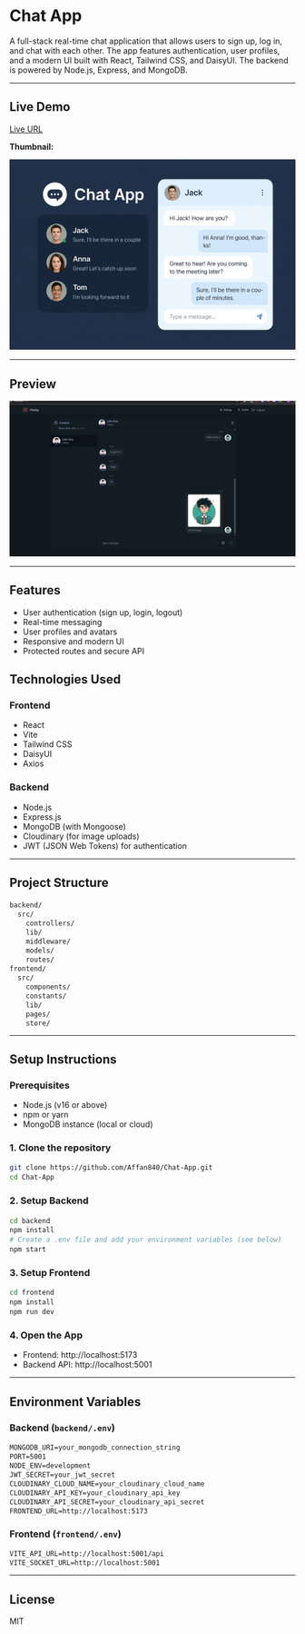 # Chat App

A full-stack real-time chat application that allows users to sign up, log in, and chat with each other. The app features authentication, user profiles, and a modern UI built with React, Tailwind CSS, and DaisyUI. The backend is powered by Node.js, Express, and MongoDB.

---

## Live Demo

[Live URL](https://chat-app-mrvk.vercel.app)

**Thumbnail:**

![Chat App Thumbnail](frontend/public/Thumbnail.png)

---

## Preview

![Chat App Preview](frontend/public/SS1.png)

---

## Features
- User authentication (sign up, login, logout)
- Real-time messaging
- User profiles and avatars
- Responsive and modern UI
- Protected routes and secure API

## Technologies Used

### Frontend
- React
- Vite
- Tailwind CSS
- DaisyUI
- Axios

### Backend
- Node.js
- Express.js
- MongoDB (with Mongoose)
- Cloudinary (for image uploads)
- JWT (JSON Web Tokens) for authentication

---

## Project Structure

```
backend/
  src/
    controllers/
    lib/
    middleware/
    models/
    routes/
frontend/
  src/
    components/
    constants/
    lib/
    pages/
    store/
```

---

## Setup Instructions

### Prerequisites
- Node.js (v16 or above)
- npm or yarn
- MongoDB instance (local or cloud)

### 1. Clone the repository
```sh
git clone https://github.com/Affan840/Chat-App.git
cd Chat-App
```

### 2. Setup Backend
```sh
cd backend
npm install
# Create a .env file and add your environment variables (see below)
npm start
```

### 3. Setup Frontend
```sh
cd frontend
npm install
npm run dev
```

### 4. Open the App
- Frontend: http://localhost:5173
- Backend API: http://localhost:5001

---

## Environment Variables

### Backend (`backend/.env`)
```
MONGODB_URI=your_mongodb_connection_string
PORT=5001
NODE_ENV=development
JWT_SECRET=your_jwt_secret
CLOUDINARY_CLOUD_NAME=your_cloudinary_cloud_name
CLOUDINARY_API_KEY=your_cloudinary_api_key
CLOUDINARY_API_SECRET=your_cloudinary_api_secret
FRONTEND_URL=http://localhost:5173
```

### Frontend (`frontend/.env`)
```
VITE_API_URL=http://localhost:5001/api
VITE_SOCKET_URL=http://localhost:5001
```

---

## License
MIT
